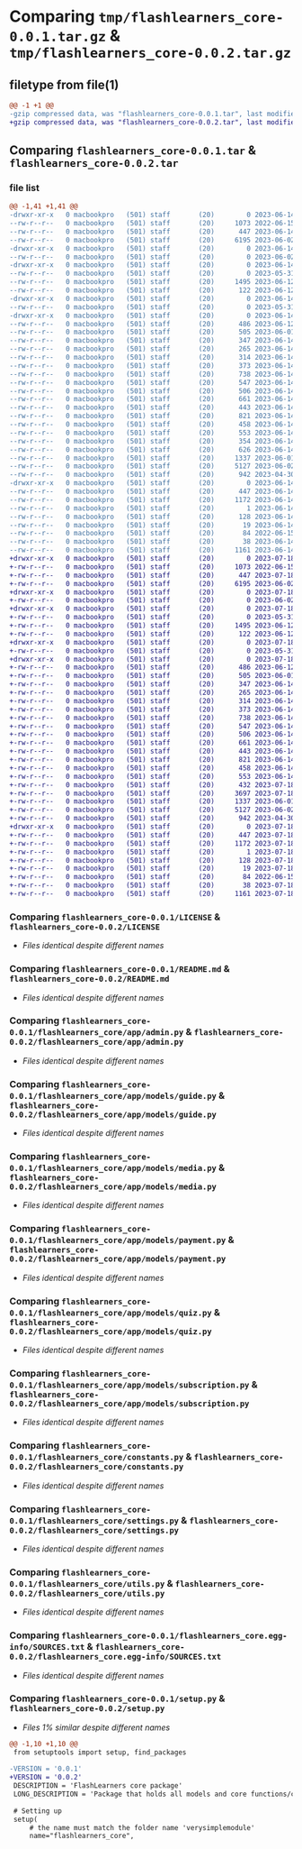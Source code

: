 # Comparing `tmp/flashlearners_core-0.0.1.tar.gz` & `tmp/flashlearners_core-0.0.2.tar.gz`

## filetype from file(1)

```diff
@@ -1 +1 @@
-gzip compressed data, was "flashlearners_core-0.0.1.tar", last modified: Wed Jun 14 10:59:56 2023, max compression
+gzip compressed data, was "flashlearners_core-0.0.2.tar", last modified: Tue Jul 18 12:42:05 2023, max compression
```

## Comparing `flashlearners_core-0.0.1.tar` & `flashlearners_core-0.0.2.tar`

### file list

```diff
@@ -1,41 +1,41 @@
-drwxr-xr-x   0 macbookpro   (501) staff       (20)        0 2023-06-14 10:59:56.650338 flashlearners_core-0.0.1/
--rw-r--r--   0 macbookpro   (501) staff       (20)     1073 2022-06-15 18:33:30.000000 flashlearners_core-0.0.1/LICENSE
--rw-r--r--   0 macbookpro   (501) staff       (20)      447 2023-06-14 10:59:56.650131 flashlearners_core-0.0.1/PKG-INFO
--rw-r--r--   0 macbookpro   (501) staff       (20)     6195 2023-06-02 12:38:27.000000 flashlearners_core-0.0.1/README.md
-drwxr-xr-x   0 macbookpro   (501) staff       (20)        0 2023-06-14 10:59:56.620698 flashlearners_core-0.0.1/flashlearners_core/
--rw-r--r--   0 macbookpro   (501) staff       (20)        0 2023-06-02 12:40:26.000000 flashlearners_core-0.0.1/flashlearners_core/__init__.py
-drwxr-xr-x   0 macbookpro   (501) staff       (20)        0 2023-06-14 10:59:56.622963 flashlearners_core-0.0.1/flashlearners_core/app/
--rw-r--r--   0 macbookpro   (501) staff       (20)        0 2023-05-31 22:47:47.000000 flashlearners_core-0.0.1/flashlearners_core/app/__init__.py
--rw-r--r--   0 macbookpro   (501) staff       (20)     1495 2023-06-12 18:40:33.000000 flashlearners_core-0.0.1/flashlearners_core/app/admin.py
--rw-r--r--   0 macbookpro   (501) staff       (20)      122 2023-06-12 15:57:05.000000 flashlearners_core-0.0.1/flashlearners_core/app/apps.py
-drwxr-xr-x   0 macbookpro   (501) staff       (20)        0 2023-06-14 10:59:56.623516 flashlearners_core-0.0.1/flashlearners_core/app/migrations/
--rw-r--r--   0 macbookpro   (501) staff       (20)        0 2023-05-31 22:47:47.000000 flashlearners_core-0.0.1/flashlearners_core/app/migrations/__init__.py
-drwxr-xr-x   0 macbookpro   (501) staff       (20)        0 2023-06-14 10:59:56.649641 flashlearners_core-0.0.1/flashlearners_core/app/models/
--rw-r--r--   0 macbookpro   (501) staff       (20)      486 2023-06-12 16:16:55.000000 flashlearners_core-0.0.1/flashlearners_core/app/models/__init__.py
--rw-r--r--   0 macbookpro   (501) staff       (20)      505 2023-06-01 00:40:45.000000 flashlearners_core-0.0.1/flashlearners_core/app/models/base.py
--rw-r--r--   0 macbookpro   (501) staff       (20)      347 2023-06-14 10:26:09.000000 flashlearners_core-0.0.1/flashlearners_core/app/models/bookmark.py
--rw-r--r--   0 macbookpro   (501) staff       (20)      265 2023-06-14 10:26:09.000000 flashlearners_core-0.0.1/flashlearners_core/app/models/faq.py
--rw-r--r--   0 macbookpro   (501) staff       (20)      314 2023-06-14 10:26:09.000000 flashlearners_core-0.0.1/flashlearners_core/app/models/feedback.py
--rw-r--r--   0 macbookpro   (501) staff       (20)      373 2023-06-14 10:26:09.000000 flashlearners_core-0.0.1/flashlearners_core/app/models/flashcard.py
--rw-r--r--   0 macbookpro   (501) staff       (20)      738 2023-06-14 10:26:09.000000 flashlearners_core-0.0.1/flashlearners_core/app/models/guide.py
--rw-r--r--   0 macbookpro   (501) staff       (20)      547 2023-06-14 10:26:09.000000 flashlearners_core-0.0.1/flashlearners_core/app/models/media.py
--rw-r--r--   0 macbookpro   (501) staff       (20)      506 2023-06-14 10:26:09.000000 flashlearners_core-0.0.1/flashlearners_core/app/models/notification.py
--rw-r--r--   0 macbookpro   (501) staff       (20)      661 2023-06-14 10:26:50.000000 flashlearners_core-0.0.1/flashlearners_core/app/models/payment.py
--rw-r--r--   0 macbookpro   (501) staff       (20)      443 2023-06-14 10:26:09.000000 flashlearners_core-0.0.1/flashlearners_core/app/models/performance.py
--rw-r--r--   0 macbookpro   (501) staff       (20)      821 2023-06-14 10:26:09.000000 flashlearners_core-0.0.1/flashlearners_core/app/models/quiz.py
--rw-r--r--   0 macbookpro   (501) staff       (20)      458 2023-06-14 10:26:09.000000 flashlearners_core-0.0.1/flashlearners_core/app/models/subject.py
--rw-r--r--   0 macbookpro   (501) staff       (20)      553 2023-06-14 10:26:09.000000 flashlearners_core-0.0.1/flashlearners_core/app/models/subscription.py
--rw-r--r--   0 macbookpro   (501) staff       (20)      354 2023-06-14 10:26:09.000000 flashlearners_core-0.0.1/flashlearners_core/app/models/topic.py
--rw-r--r--   0 macbookpro   (501) staff       (20)      626 2023-06-14 10:40:55.000000 flashlearners_core-0.0.1/flashlearners_core/app/models/user.py
--rw-r--r--   0 macbookpro   (501) staff       (20)     1337 2023-06-01 20:50:00.000000 flashlearners_core-0.0.1/flashlearners_core/constants.py
--rw-r--r--   0 macbookpro   (501) staff       (20)     5127 2023-06-02 13:07:30.000000 flashlearners_core-0.0.1/flashlearners_core/settings.py
--rw-r--r--   0 macbookpro   (501) staff       (20)      942 2023-04-30 10:17:16.000000 flashlearners_core-0.0.1/flashlearners_core/utils.py
-drwxr-xr-x   0 macbookpro   (501) staff       (20)        0 2023-06-14 10:59:56.622106 flashlearners_core-0.0.1/flashlearners_core.egg-info/
--rw-r--r--   0 macbookpro   (501) staff       (20)      447 2023-06-14 10:59:56.000000 flashlearners_core-0.0.1/flashlearners_core.egg-info/PKG-INFO
--rw-r--r--   0 macbookpro   (501) staff       (20)     1172 2023-06-14 10:59:56.000000 flashlearners_core-0.0.1/flashlearners_core.egg-info/SOURCES.txt
--rw-r--r--   0 macbookpro   (501) staff       (20)        1 2023-06-14 10:59:56.000000 flashlearners_core-0.0.1/flashlearners_core.egg-info/dependency_links.txt
--rw-r--r--   0 macbookpro   (501) staff       (20)      128 2023-06-14 10:59:56.000000 flashlearners_core-0.0.1/flashlearners_core.egg-info/requires.txt
--rw-r--r--   0 macbookpro   (501) staff       (20)       19 2023-06-14 10:59:56.000000 flashlearners_core-0.0.1/flashlearners_core.egg-info/top_level.txt
--rw-r--r--   0 macbookpro   (501) staff       (20)       84 2022-06-15 18:10:36.000000 flashlearners_core-0.0.1/pyproject.toml
--rw-r--r--   0 macbookpro   (501) staff       (20)       38 2023-06-14 10:59:56.650417 flashlearners_core-0.0.1/setup.cfg
--rw-r--r--   0 macbookpro   (501) staff       (20)     1161 2023-06-14 10:57:15.000000 flashlearners_core-0.0.1/setup.py
+drwxr-xr-x   0 macbookpro   (501) staff       (20)        0 2023-07-18 12:42:05.066321 flashlearners_core-0.0.2/
+-rw-r--r--   0 macbookpro   (501) staff       (20)     1073 2022-06-15 18:33:30.000000 flashlearners_core-0.0.2/LICENSE
+-rw-r--r--   0 macbookpro   (501) staff       (20)      447 2023-07-18 12:42:05.066145 flashlearners_core-0.0.2/PKG-INFO
+-rw-r--r--   0 macbookpro   (501) staff       (20)     6195 2023-06-02 12:38:27.000000 flashlearners_core-0.0.2/README.md
+drwxr-xr-x   0 macbookpro   (501) staff       (20)        0 2023-07-18 12:42:05.060701 flashlearners_core-0.0.2/flashlearners_core/
+-rw-r--r--   0 macbookpro   (501) staff       (20)        0 2023-06-02 12:40:26.000000 flashlearners_core-0.0.2/flashlearners_core/__init__.py
+drwxr-xr-x   0 macbookpro   (501) staff       (20)        0 2023-07-18 12:42:05.062020 flashlearners_core-0.0.2/flashlearners_core/app/
+-rw-r--r--   0 macbookpro   (501) staff       (20)        0 2023-05-31 22:47:47.000000 flashlearners_core-0.0.2/flashlearners_core/app/__init__.py
+-rw-r--r--   0 macbookpro   (501) staff       (20)     1495 2023-06-12 18:40:33.000000 flashlearners_core-0.0.2/flashlearners_core/app/admin.py
+-rw-r--r--   0 macbookpro   (501) staff       (20)      122 2023-06-12 15:57:05.000000 flashlearners_core-0.0.2/flashlearners_core/app/apps.py
+drwxr-xr-x   0 macbookpro   (501) staff       (20)        0 2023-07-18 12:42:05.062289 flashlearners_core-0.0.2/flashlearners_core/app/migrations/
+-rw-r--r--   0 macbookpro   (501) staff       (20)        0 2023-05-31 22:47:47.000000 flashlearners_core-0.0.2/flashlearners_core/app/migrations/__init__.py
+drwxr-xr-x   0 macbookpro   (501) staff       (20)        0 2023-07-18 12:42:05.065850 flashlearners_core-0.0.2/flashlearners_core/app/models/
+-rw-r--r--   0 macbookpro   (501) staff       (20)      486 2023-06-12 16:16:55.000000 flashlearners_core-0.0.2/flashlearners_core/app/models/__init__.py
+-rw-r--r--   0 macbookpro   (501) staff       (20)      505 2023-06-01 00:40:45.000000 flashlearners_core-0.0.2/flashlearners_core/app/models/base.py
+-rw-r--r--   0 macbookpro   (501) staff       (20)      347 2023-06-14 10:26:09.000000 flashlearners_core-0.0.2/flashlearners_core/app/models/bookmark.py
+-rw-r--r--   0 macbookpro   (501) staff       (20)      265 2023-06-14 10:26:09.000000 flashlearners_core-0.0.2/flashlearners_core/app/models/faq.py
+-rw-r--r--   0 macbookpro   (501) staff       (20)      314 2023-06-14 10:26:09.000000 flashlearners_core-0.0.2/flashlearners_core/app/models/feedback.py
+-rw-r--r--   0 macbookpro   (501) staff       (20)      373 2023-06-14 10:26:09.000000 flashlearners_core-0.0.2/flashlearners_core/app/models/flashcard.py
+-rw-r--r--   0 macbookpro   (501) staff       (20)      738 2023-06-14 10:26:09.000000 flashlearners_core-0.0.2/flashlearners_core/app/models/guide.py
+-rw-r--r--   0 macbookpro   (501) staff       (20)      547 2023-06-14 10:26:09.000000 flashlearners_core-0.0.2/flashlearners_core/app/models/media.py
+-rw-r--r--   0 macbookpro   (501) staff       (20)      506 2023-06-14 10:26:09.000000 flashlearners_core-0.0.2/flashlearners_core/app/models/notification.py
+-rw-r--r--   0 macbookpro   (501) staff       (20)      661 2023-06-14 10:26:50.000000 flashlearners_core-0.0.2/flashlearners_core/app/models/payment.py
+-rw-r--r--   0 macbookpro   (501) staff       (20)      443 2023-06-14 10:26:09.000000 flashlearners_core-0.0.2/flashlearners_core/app/models/performance.py
+-rw-r--r--   0 macbookpro   (501) staff       (20)      821 2023-06-14 10:26:09.000000 flashlearners_core-0.0.2/flashlearners_core/app/models/quiz.py
+-rw-r--r--   0 macbookpro   (501) staff       (20)      458 2023-06-14 10:26:09.000000 flashlearners_core-0.0.2/flashlearners_core/app/models/subject.py
+-rw-r--r--   0 macbookpro   (501) staff       (20)      553 2023-06-14 10:26:09.000000 flashlearners_core-0.0.2/flashlearners_core/app/models/subscription.py
+-rw-r--r--   0 macbookpro   (501) staff       (20)      432 2023-07-18 08:06:39.000000 flashlearners_core-0.0.2/flashlearners_core/app/models/topic.py
+-rw-r--r--   0 macbookpro   (501) staff       (20)     3697 2023-07-18 12:41:13.000000 flashlearners_core-0.0.2/flashlearners_core/app/models/user.py
+-rw-r--r--   0 macbookpro   (501) staff       (20)     1337 2023-06-01 20:50:00.000000 flashlearners_core-0.0.2/flashlearners_core/constants.py
+-rw-r--r--   0 macbookpro   (501) staff       (20)     5127 2023-06-02 13:07:30.000000 flashlearners_core-0.0.2/flashlearners_core/settings.py
+-rw-r--r--   0 macbookpro   (501) staff       (20)      942 2023-04-30 10:17:16.000000 flashlearners_core-0.0.2/flashlearners_core/utils.py
+drwxr-xr-x   0 macbookpro   (501) staff       (20)        0 2023-07-18 12:42:05.061488 flashlearners_core-0.0.2/flashlearners_core.egg-info/
+-rw-r--r--   0 macbookpro   (501) staff       (20)      447 2023-07-18 12:42:05.000000 flashlearners_core-0.0.2/flashlearners_core.egg-info/PKG-INFO
+-rw-r--r--   0 macbookpro   (501) staff       (20)     1172 2023-07-18 12:42:05.000000 flashlearners_core-0.0.2/flashlearners_core.egg-info/SOURCES.txt
+-rw-r--r--   0 macbookpro   (501) staff       (20)        1 2023-07-18 12:42:05.000000 flashlearners_core-0.0.2/flashlearners_core.egg-info/dependency_links.txt
+-rw-r--r--   0 macbookpro   (501) staff       (20)      128 2023-07-18 12:42:05.000000 flashlearners_core-0.0.2/flashlearners_core.egg-info/requires.txt
+-rw-r--r--   0 macbookpro   (501) staff       (20)       19 2023-07-18 12:42:05.000000 flashlearners_core-0.0.2/flashlearners_core.egg-info/top_level.txt
+-rw-r--r--   0 macbookpro   (501) staff       (20)       84 2022-06-15 18:10:36.000000 flashlearners_core-0.0.2/pyproject.toml
+-rw-r--r--   0 macbookpro   (501) staff       (20)       38 2023-07-18 12:42:05.066373 flashlearners_core-0.0.2/setup.cfg
+-rw-r--r--   0 macbookpro   (501) staff       (20)     1161 2023-07-18 12:41:30.000000 flashlearners_core-0.0.2/setup.py
```

### Comparing `flashlearners_core-0.0.1/LICENSE` & `flashlearners_core-0.0.2/LICENSE`

 * *Files identical despite different names*

### Comparing `flashlearners_core-0.0.1/README.md` & `flashlearners_core-0.0.2/README.md`

 * *Files identical despite different names*

### Comparing `flashlearners_core-0.0.1/flashlearners_core/app/admin.py` & `flashlearners_core-0.0.2/flashlearners_core/app/admin.py`

 * *Files identical despite different names*

### Comparing `flashlearners_core-0.0.1/flashlearners_core/app/models/guide.py` & `flashlearners_core-0.0.2/flashlearners_core/app/models/guide.py`

 * *Files identical despite different names*

### Comparing `flashlearners_core-0.0.1/flashlearners_core/app/models/media.py` & `flashlearners_core-0.0.2/flashlearners_core/app/models/media.py`

 * *Files identical despite different names*

### Comparing `flashlearners_core-0.0.1/flashlearners_core/app/models/payment.py` & `flashlearners_core-0.0.2/flashlearners_core/app/models/payment.py`

 * *Files identical despite different names*

### Comparing `flashlearners_core-0.0.1/flashlearners_core/app/models/quiz.py` & `flashlearners_core-0.0.2/flashlearners_core/app/models/quiz.py`

 * *Files identical despite different names*

### Comparing `flashlearners_core-0.0.1/flashlearners_core/app/models/subscription.py` & `flashlearners_core-0.0.2/flashlearners_core/app/models/subscription.py`

 * *Files identical despite different names*

### Comparing `flashlearners_core-0.0.1/flashlearners_core/constants.py` & `flashlearners_core-0.0.2/flashlearners_core/constants.py`

 * *Files identical despite different names*

### Comparing `flashlearners_core-0.0.1/flashlearners_core/settings.py` & `flashlearners_core-0.0.2/flashlearners_core/settings.py`

 * *Files identical despite different names*

### Comparing `flashlearners_core-0.0.1/flashlearners_core/utils.py` & `flashlearners_core-0.0.2/flashlearners_core/utils.py`

 * *Files identical despite different names*

### Comparing `flashlearners_core-0.0.1/flashlearners_core.egg-info/SOURCES.txt` & `flashlearners_core-0.0.2/flashlearners_core.egg-info/SOURCES.txt`

 * *Files identical despite different names*

### Comparing `flashlearners_core-0.0.1/setup.py` & `flashlearners_core-0.0.2/setup.py`

 * *Files 1% similar despite different names*

```diff
@@ -1,10 +1,10 @@
 from setuptools import setup, find_packages
 
-VERSION = '0.0.1'
+VERSION = '0.0.2'
 DESCRIPTION = 'FlashLearners core package'
 LONG_DESCRIPTION = 'Package that holds all models and core functions/classes of FlashLearners project'
 
 # Setting up
 setup(
     # the name must match the folder name 'verysimplemodule'
     name="flashlearners_core",
```

